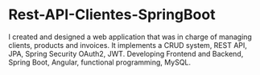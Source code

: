 # Rest-API-Clientes-SpringBoot

I created and designed a web application that was in charge of managing clients, products and invoices. 
It implements a CRUD system, REST API, JPA, Spring Security OAuth2, JWT. 
Developing Frontend and Backend, Spring Boot, Angular, functional programming, MySQL.


